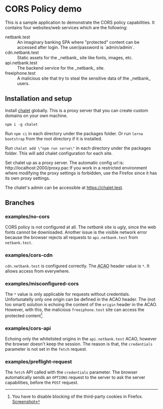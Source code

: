 # CORS Policy demo

This is a sample application to demonstrate the CORS policy capabilities. It
contains four websites/web services which are the following:

<dl>
  <dt>netbank.test<dt>
  <dd>An imaginary banking SPA where "protected" content can be accessed after login.
The user/password is `admin/admin`.<dd>
  <dt>cdn.netbank.test<dt>
  <dd>Static assets for the _netbank_ site like fonts, images, etc.<dd>
  <dt>api.netbank.test<dt>
  <dd>The backend service for the _netbank_ site.<dd>
  <dt>freeiphone.test<dt>
  <dd>A malicious site that try to steal the sensitive data of the _netbank_
  users.<dd>
</dl>

## Installation and setup

Install [chalet](https://www.npmjs.com/package/chalet) globally. This is a proxy
server that you can create custom domains on your own machine.

```
npm i -g chalet
```

Run `npm ci` in each directory under the packages folder. Or run
`lerna bootstrap` from the root directory if it is installed.

Run `chalet add \"npm run serve\"` in each directory under the packages folder.
This will add chalet configuration for each site.

Set chalet up as a proxy server. The automatic config url is:
http://localhost:2000/proxy.pac If you work in a restricted environment where
modifying the proxy settings is forbidden, use the Firefox since it has its own
proxy settings.

The chalet's admin can be accessible at https://chalet.test.

## Branches

### examples/no-cors

CORS policy is not configured at all. The _netbank_ site is ugly, since the
web fonts cannot be downloaded. Another issue is the visible network error
because the browser rejects all requests to `api.netbank.test` from
`netbank.test`.

### examples/cors-cdn

`cdn.netbank.test` is configured correctly. The <abbr title="Access-Control-Allow-Origin">ACAO</abbr>
header value is `*`. It allows access from everywhere.

### examples/misconfigured-cors

The `*` value is only applicable for requests without credentials. Unfortunatelly
only one origin can be defined in the ACAO header. The (not too smart) solution
is echoing the content of the `origin` header in the ACAO. However, with this,
the malicious `freeiphone.test` site can access the protected content[^1].

### examples/cors-api

Echoing only the whitelisted origins in the `api.netbank.test` ACAO, however the browser doesn't
keep the session. The reason is that, the `credentials` parameter is not set in the `fetch` request.

### examples/preflight-request

The `fetch` API called with the `credentials` parameter. The browser automatically sends an `OPTIONS`
request to the server to ask the server capabilities, before the `POST` request.

[^1]: You have to disable blocking of the third-party cookies in Firefox. [Screenshot](ff.png)
